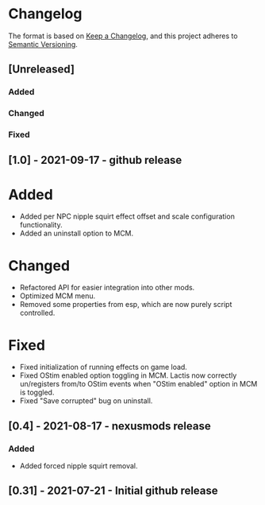 # Changelog

The format is based on [Keep a Changelog](https://keepachangelog.com/en/1.0.0/),
and this project adheres to [Semantic Versioning](https://semver.org/spec/v2.0.0.html).

## [Unreleased]
### Added
### Changed
### Fixed

## [1.0] - 2021-09-17 - github release
# Added
- Added per NPC nipple squirt effect offset and scale configuration 
  functionality.
- Added an uninstall option to MCM.
# Changed
- Refactored API for easier integration into other mods.
- Optimized MCM menu.
- Removed some properties from esp, which are now purely script controlled.
# Fixed
- Fixed initialization of running effects on game load.
- Fixed OStim enabled option toggling in MCM.
  Lactis now correctly un/registers from/to OStim events when "OStim enabled"
  option in MCM is toggled.
- Fixed "Save corrupted" bug on uninstall.

## [0.4] - 2021-08-17 - nexusmods release
### Added
- Added forced nipple squirt removal.

## [0.31] - 2021-07-21 - Initial github release
